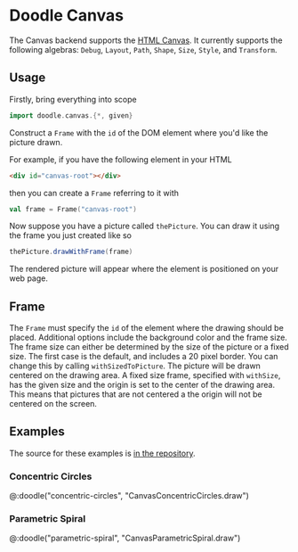 # Doodle Canvas

The Canvas backend supports the [HTML Canvas][html-canvas]. It currently supports the following algebras: `Debug`, `Layout`, `Path`, `Shape`, `Size`, `Style`, and `Transform`.


## Usage

Firstly, bring everything into scope

```scala 
import doodle.canvas.{*, given}
```

Construct a `Frame` with the `id` of the DOM element where you'd like the picture drawn.

For example, if you have the following element in your HTML

``` html
<div id="canvas-root"></div>
```

then you can create a `Frame` referring to it with

``` scala mdoc:silent
val frame = Frame("canvas-root")
```

Now suppose you have a picture called `thePicture`. You can draw it using the frame you just created like so

``` scala
thePicture.drawWithFrame(frame)
```

The rendered picture will appear where the element is positioned on your web page.


## Frame

The `Frame` must specify the `id` of the element where the drawing should be placed.
Additional options include the background color and the frame size. The frame size can either be determined by the size of the picture or a fixed size. The first case is the default, and includes a 20 pixel border. You can change this by calling `withSizedToPicture`. The picture will be drawn centered on the drawing area. A fixed size frame, specified with `withSize`, has the given size and the origin is set to the center of the drawing area. This means that pictures that are not centered a the origin will not be centered on the screen.


## Examples

The source for these examples is [in the repository](https://github.com/creativescala/doodle/tree/main/examples/src/main/scala/doodle/examples/canvas).


### Concentric Circles

@:doodle("concentric-circles", "CanvasConcentricCircles.draw")


### Parametric Spiral

@:doodle("parametric-spiral", "CanvasParametricSpiral.draw")

[html-canvas]: https://developer.mozilla.org/en-US/docs/Web/HTML/Element/canvas

